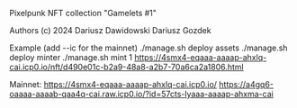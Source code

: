 Pixelpunk NFT collection 
"Gamelets #1"

Authors (c) 2024 
Dariusz Dawidowski 
Dariusz Gozdek

Example (add --ic for the mainnet)
./manage.sh deploy assets
./manage.sh deploy minter
./manage.sh mint 1 https://4smx4-eqaaa-aaaap-ahxlq-cai.icp0.io/nft/d490e01c-b2a9-48a8-a2b7-70a6ca2a1806.html

Mainnet:
https://4smx4-eqaaa-aaaap-ahxlq-cai.icp0.io/
https://a4gq6-oaaaa-aaaab-qaa4q-cai.raw.icp0.io/?id=57cts-lyaaa-aaaap-ahxma-cai